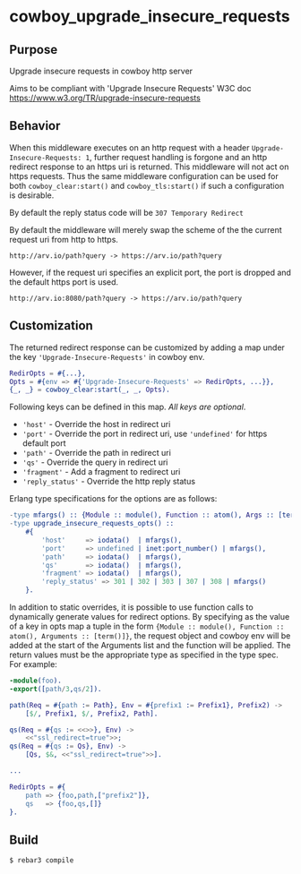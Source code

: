 cowboy_upgrade_insecure_requests
=====

Purpose
-------

Upgrade insecure requests in cowboy http server

Aims to be compliant with 'Upgrade Insecure Requests' W3C doc
https://www.w3.org/TR/upgrade-insecure-requests


Behavior
--------

When this middleware executes on an http request with a header `Upgrade-Insecure-Requests: 1`, further request handling is forgone and an http redirect response to an https uri is returned. This middleware will not act on https requests. Thus the same middleware configuration can be used for both `cowboy_clear:start()` and `cowboy_tls:start()` if such a configuration is desirable.

By default the reply status code will be `307 Temporary Redirect`

By default the middleware will merely swap the scheme of the the current request uri from http to https.
```
http://arv.io/path?query -> https://arv.io/path?query
```

However, if the request uri specifies an explicit port, the port is dropped and the default https port is used.
```
http://arv.io:8080/path?query -> https://arv.io/path?query
```


Customization
-------------

The returned redirect response can be customized by adding a map under the key `'Upgrade-Insecure-Requests'` in cowboy env.

```Erlang
RedirOpts = #{...},
Opts = #{env => #{'Upgrade-Insecure-Requests' => RedirOpts, ...}},
{_, _} = cowboy_clear:start(_, _, Opts).
```

Following keys can be defined in this map. *All keys are optional*.
* `'host'` - Override the host in redirect uri
* `'port'` - Override the port in redirect uri, use `'undefined'` for https default port
* `'path'` - Override the path in redirect uri
* `'qs'` - Override the query in redirect uri
* `'fragment'` - Add a fragment to redirect uri
* `'reply_status'` - Override the http reply status

Erlang type specifications for the options are as follows:
```Erlang
-type mfargs() :: {Module :: module(), Function :: atom(), Args :: [term()]}.
-type upgrade_insecure_requests_opts() ::
    #{
        'host'     => iodata()  | mfargs(),
        'port'     => undefined | inet:port_number() | mfargs(),
        'path'     => iodata()  | mfargs(),
        'qs'       => iodata()  | mfargs(),
        'fragment' => iodata()  | mfargs(),
        'reply_status' => 301 | 302 | 303 | 307 | 308 | mfargs()
    }.
```

In addition to static overrides, it is possible to use function calls to dynamically generate values for redirect options. By specifying as the value of a key in opts map a tuple in the form `{Module :: module(), Function :: atom(), Arguments :: [term()]}`, the request object and cowboy env will be added at the start of the Arguments list and the function will be applied. The return values must be the appropriate type as specified in the type spec. For example:

```Erlang
-module(foo).
-export([path/3,qs/2]).

path(Req = #{path := Path}, Env = #{prefix1 := Prefix1}, Prefix2) ->
    [$/, Prefix1, $/, Prefix2, Path].

qs(Req = #{qs := <<>>}, Env) ->
    <<"ssl_redirect=true">>;
qs(Req = #{qs := Qs}, Env) ->
    [Qs, $&, <<"ssl_redirect=true">>].

...

RedirOpts = #{
    path => {foo,path,["prefix2"]},
    qs   => {foo,qs,[]}
}.
```


Build
-----

    $ rebar3 compile
